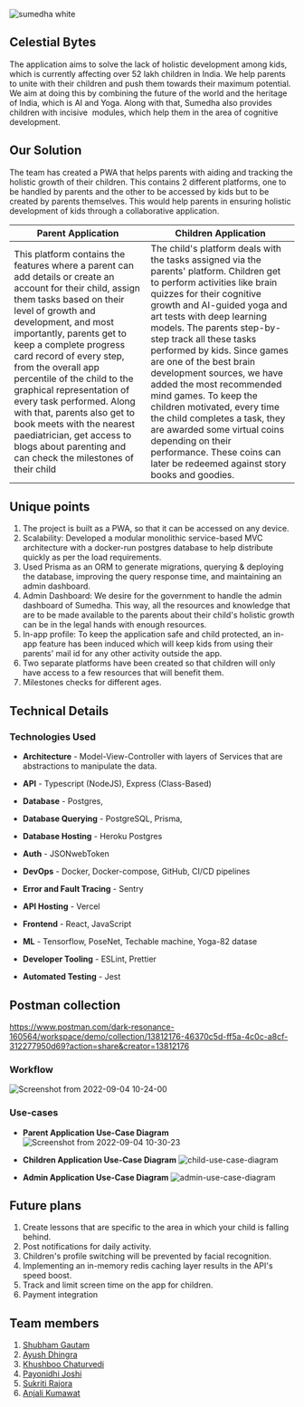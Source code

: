 ![sumedha white](https://user-images.githubusercontent.com/87890532/186890755-f650d53d-f99c-4c8d-b90f-d313dadd58eb.png)

## Celestial Bytes
The application aims to solve the lack of
 holistic development among kids, which is currently affecting over 52 lakh children in India. We help parents to unite with their children and push them towards their maximum potential. We aim at doing this by combining the future of the world and the heritage of India, which is AI and Yoga. Along with that, Sumedha also provides children with incisive  modules, which help them in the area of cognitive development.

## Our Solution
The team has created a PWA that helps parents with aiding and tracking the holistic growth of their children. This contains 2 different platforms, one to be handled by parents and the other to be accessed by kids but to be created by parents themselves. This would help parents in ensuring holistic development of kids through a collaborative application.

| Parent Application                                                                                                                                                                                                                                                                                                                                                                                                                                                                                                                        | Children Application                                                                                                                                                                                                                                                                                                                                                                                                                                                                                                                                                                                                 |
|-------------------------------------------------------------------------------------------------------------------------------------------------------------------------------------------------------------------------------------------------------------------------------------------------------------------------------------------------------------------------------------------------------------------------------------------------------------------------------------------------------------------------------------------|----------------------------------------------------------------------------------------------------------------------------------------------------------------------------------------------------------------------------------------------------------------------------------------------------------------------------------------------------------------------------------------------------------------------------------------------------------------------------------------------------------------------------------------------------------------------------------------------------------------------|
| This platform contains the features where a parent can add details or create an account for their child, assign them tasks based on their level of growth and development, and most importantly, parents get to keep a complete progress card record of every step, from the overall app percentile of the child to the graphical representation of every task performed. Along with that, parents also get to book meets with the nearest paediatrician, get access to blogs about parenting and can check the milestones of their child | The child's platform deals with the tasks assigned via the parents' platform. Children get to perform activities like brain quizzes for their cognitive growth and AI-guided yoga and art tests with deep learning models. The parents step-by-step track all these tasks performed by kids. Since games are one of the best brain development sources, we have added the most recommended mind games. To keep the children motivated, every time the child completes a task, they are awarded some virtual coins depending on their performance. These coins can later be redeemed against story books and goodies. |

## Unique points
1. The project is built as a PWA, so that it can be accessed on any device.
2. Scalability: Developed a modular monolithic service-based MVC architecture with a docker-run postgres database to help distribute
quickly as per the load requirements.
3. Used Prisma as an ORM to generate migrations, querying & deploying the database, improving the query response
time, and maintaining an admin dashboard.
3. Admin Dashboard: We desire for the government to handle the admin dashboard of Sumedha. This way, all the resources and knowledge that are to be made available to the parents about their child's holistic growth can be in the legal hands with enough resources.
4. In-app profile: To keep the application safe and child protected, an in-app feature has been induced which will keep kids from using their parents' mail id for any other activity outside the app.
5. Two separate platforms have been created so that children will only have access to a few resources that will benefit them.
6. Milestones checks for different ages.

## Technical Details

### Technologies Used
* **Architecture** - Model-View-Controller with layers of Services that are abstractions to manipulate the data.
* **API** - Typescript (NodeJS), Express (Class-Based)
* **Database** - Postgres, 
* **Database Querying** - PostgreSQL, Prisma, 
* **Database Hosting** - Heroku Postgres
* **Auth** - JSONwebToken
* **DevOps** - Docker, Docker-compose, GitHub, CI/CD pipelines
* **Error and Fault Tracing** - Sentry
* **API Hosting** - Vercel

* **Frontend** - React, JavaScript
* **ML** - Tensorflow, PoseNet, Techable machine, Yoga-82 datase
* **Developer Tooling** - ESLint, Prettier
* **Automated Testing** - Jest

## Postman collection
https://www.postman.com/dark-resonance-160564/workspace/demo/collection/13812176-46370c5d-ff5a-4c0c-a8cf-312277950d69?action=share&creator=13812176

### Workflow
![Screenshot from 2022-09-04 10-24-00](https://user-images.githubusercontent.com/34435822/188298113-ef52dfcf-ddb8-4db3-9d4d-e965745524ca.png)

### Use-cases

* **Parent Application Use-Case Diagram**
![Screenshot from 2022-09-04 10-30-23](https://user-images.githubusercontent.com/34435822/188298230-3263693f-5ea8-4a46-bc05-16203b3d4102.png)

* **Children Application Use-Case Diagram**
![child-use-case-diagram](https://user-images.githubusercontent.com/34435822/188298241-85f40a83-b160-4740-9727-35d4cfd61a9c.png)

* **Admin Application Use-Case Diagram**
![admin-use-case-diagram](https://user-images.githubusercontent.com/34435822/188298259-771c47e5-d51a-4b97-85c9-793d6d54cef3.png)


## Future plans
1. Create lessons that are specific to the area in which your child is falling behind.
2. Post notifications for daily activity.
3. Children's profile switching will be prevented by facial recognition.
4. Implementing an in-memory redis caching layer results in the API's speed boost.
5. Track and limit screen time on the app for children.
6. Payment integration

## Team members
1. [Shubham Gautam](https://github.com/ishubham21)
2. [Ayush Dhingra](https://github.com/adayush)
3. [Khushboo Chaturvedi](https://github.com/khush2706)
4. [Payonidhi Joshi](https://github.com/payonidhi)
5. [Sukriti Rajora](https://github.com/SukritiR29)
6. [Anjali Kumawat](https://github.com/anjalikumawat2002)
